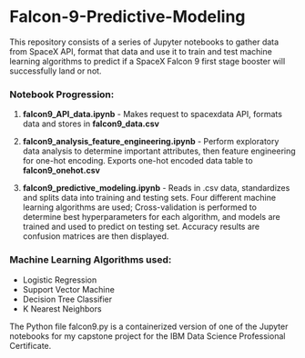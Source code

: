# Falcon-9-Predictive-Modeling
This repository consists of a series of Jupyter notebooks to gather data from SpaceX API, format that data and use it to train and test machine learning algorithms to predict if a SpaceX Falcon 9 first stage booster will successfully land or not.

### Notebook Progression:
1. **falcon9_API_data.ipynb** - Makes request to spacexdata API, formats data and stores in **falcon9_data.csv**

2. **falcon9_analysis_feature_engineering.ipynb** - Perform exploratory data analysis to determine important attributes, then feature engineering for one-hot encoding. Exports one-hot encoded data table to **falcon9_onehot.csv**
3. **falcon9_predictive_modeling.ipynb** - Reads in .csv data, standardizes and splits data into training and testing sets. Four different machine learning algorithms are used; Cross-validation is performed to determine best hyperparameters for each algorithm, and models are trained and used to predict on testing set. Accuracy results are confusion matrices are then displayed. 


### Machine Learning Algorithms used:
- Logistic Regression
- Support Vector Machine
- Decision Tree Classifier
- K Nearest Neighbors


The Python file falcon9.py is a containerized version of one of the Jupyter notebooks for my capstone project for the IBM Data Science Professional Certificate.
